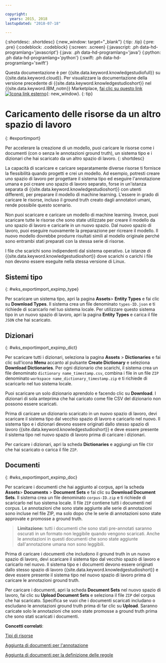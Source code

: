 ```yaml
---

copyright:
  years: 2015, 2018
lastupdated: "2018-07-18"

---
```


{:shortdesc: .shortdesc}
{:new_window: target="_blank"}
{:tip: .tip}
{:pre: .pre}
{:codeblock: .codeblock}
{:screen: .screen}
{:javascript: .ph data-hd-programlang='javascript'}
{:java: .ph data-hd-programlang='java'}
{:python: .ph data-hd-programlang='python'}
{:swift: .ph data-hd-programlang='swift'}

Questa documentazione è per {{site.data.keyword.knowledgestudiofull}} su {{site.data.keyword.cloud}}. Per visualizzare la documentazione della versione precedente di {{site.data.keyword.knowledgestudioshort}} nel {{site.data.keyword.IBM_notm}} Marketplace, [fai clic su questo link ![Icona link esterno](../../icons/launch-glyph.svg "Icona link esterno")](https://{DomainName}/docs/services/knowledge-studio/exportimport.html){: new_window}.
{: tip}

# Caricamento delle risorse da un altro spazio di lavoro
{: #exportimport}

Per accelerare la creazione di un modello, puoi caricare le risorse come i documenti (con o senza le annotazioni ground truth), un sistema tipo e i dizionari che hai scaricato da un altro spazio di lavoro.
{: shortdesc}

La capacità di scaricare e caricare separatamente diverse risorse ti fornisce la flessibilità quando progetti e crei un modello. Ad esempio, potresti creare uno spazio di lavoro per progettare il sistema tipo ed eseguire l'annotazione umana e poi creare uno spazio di lavoro separato, forse in un'istanza separata di {{site.data.keyword.knowledgestudioshort}} con utenti differenti, per preparare il modello di machine learning. L'essere in grado di caricare le risorse, incluso il ground truth creato dagli annotatori umani, rende possibile questo scenario.

Non puoi scaricare e caricare un modello di machine learning. Invece, puoi scaricare tutte le risorse che sono state utilizzate per creare il modello da uno spazio di lavoro e caricarle in un nuovo spazio. Dal nuovo spazio di lavoro, puoi eseguire nuovamente la preparazione per ricreare il modello. Il nuovo modello dovrebbe produrre risultati simili al modello originale perché sono entrambi stati preparati con la stessa serie di risorse.

I file che scarichi sono indipendenti dal sistema operativo. Le istanze di {{site.data.keyword.knowledgestudioshort}} dove scarichi o carichi i file non devono essere eseguite nella stessa versione di Linux.

## Sistemi tipo
{: #wks_exportimport_expimp_type}

Per scaricare un sistema tipo, apri la pagina **Assets**> **Entity Types** e fai clic su **Download Types**. Il sistema crea un file denominato `types-ID.json` e ti richiede di scaricarlo nel tuo sistema locale. Per utilizzare questo sistema tipo in un nuovo spazio di lavoro, apri la pagina **Entity Types** e carica il file `JSON` che hai scaricato.

## Dizionari
{: #wks_exportimport_expimp_dict}

Per scaricare tutti i dizionari, seleziona la pagina **Assets** > **Dictionaries** e fai clic sull'icona **Menu** accanto al pulsante **Create Dictionary** e seleziona **Download Dictionaries**. Per ogni dizionario che scarichi, il sistema crea un file denominato `dictionary name_timestamp.csv`, combina i file in un file `ZIP` denominato `workspace name_dictionary_timestamp.zip` e ti richiede di scaricarlo nel tuo sistema locale.

Puoi scaricare un solo dizionario aprendolo e facendo clic su **Download**. I dizionari di sola anteprima che hai caricato come file CSV del dizionario non possono essere scaricati.

Prima di caricare un dizionario scaricato in un nuovo spazio di lavoro, devi scaricare il sistema tipo dal vecchio spazio di lavoro e caricarlo nel nuovo. Il sistema tipo e i dizionari devono essere originati dallo stesso spazio di lavoro {{site.data.keyword.knowledgestudioshort}} e deve essere presente il sistema tipo nel nuovo spazio di lavoro prima di caricare i dizionari.

Per caricare i dizionari, apri la scheda **Dictionaries** e aggiungi un file `CSV` che hai scaricato o carica il file `ZIP`.

## Documenti
{: #wks_exportimport_expimp_doc}

Per scaricare i documenti che hai aggiunto al corpus, apri la scheda **Assets**> **Documents** > **Document Sets** e fai clic su **Download Document Sets**. Il sistema crea un file denominato `corpus-ID.zip` e ti richiede di scaricarlo nel tuo sistema locale. Il file `ZIP` contiene tutti i documenti nel corpus. Le annotazioni che sono state aggiunte alle serie di annotazioni sono incluse nel file ZIP, ma solo dopo che le serie di annotazioni sono state approvate e promosse a ground truth.

> **Limitazione:** tutti i documenti che sono stati pre-annotati saranno oscurati in un formato non leggibile quando vengono scaricati. Anche le annotazioni in questi documenti che sono state aggiunte dall'annotazione umana non sono leggibili.

Prima di caricare i documenti che includono il ground truth in un nuovo spazio di lavoro, devi scaricare il sistema tipo dal vecchio spazio di lavoro e caricarlo nel nuovo. Il sistema tipo e i documenti devono essere originati dallo stesso spazio di lavoro {{site.data.keyword.knowledgestudioshort}} e deve essere presente il sistema tipo nel nuovo spazio di lavoro prima di caricare le annotazioni ground truth.

Per caricare i documenti, apri la scheda **Document Sets** nel nuovo spazio di lavoro, fai clic su **Upload Document Sets** e seleziona il file `ZIP` del corpus che hai scaricato. Specifica se vuoi che i documenti scaricati includano o escludano le annotazioni ground truth prima di far clic su **Upload**. Saranno caricate solo le annotazioni che sono state promosse a ground truth prima che sono stati scaricati i documenti.

**Concetti correlati**:

[Tipi di risorse ](/docs/services/watson-knowledge-studio/artifacts.html)

[Aggiunta di documenti per l'annotazione ](/docs/services/watson-knowledge-studio/documents-for-annotation.html)

[Aggiunta di documenti per la definizione delle regole ](/docs/services/watson-knowledge-studio/rule-annotator-add-doc.html)
